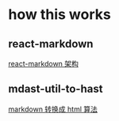 # how this works

## react-markdown

[react-markdown 架构](https://github.com/remarkjs/react-markdown#architecture)

## mdast-util-to-hast

[markdown 转换成 html 算法](https://github.com/syntax-tree/mdast-util-to-hast#algorithm)
